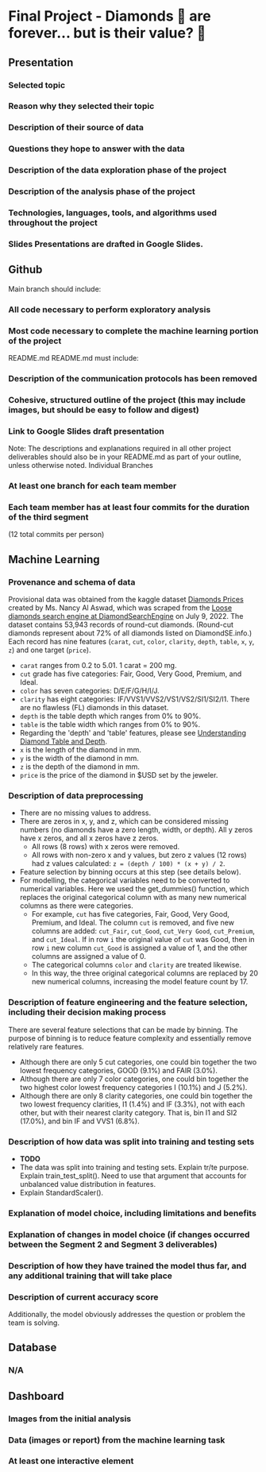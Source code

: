 # Final Project - Diamonds 💎 are forever... but is their value? 🧐

## Presentation

### Selected topic
### Reason why they selected their topic
### Description of their source of data
### Questions they hope to answer with the data
### Description of the data exploration phase of the project
### Description of the analysis phase of the project
### Technologies, languages, tools, and algorithms used throughout the project
### Slides Presentations are drafted in Google Slides.


## Github
Main branch should include:
### All code necessary to perform exploratory analysis
### Most code necessary to complete the machine learning portion of the project
README.md README.md must include:
### Description of the communication protocols has been removed
### Cohesive, structured outline of the project (this may include images, but should be easy to follow and digest)
### Link to Google Slides draft presentation

Note: The descriptions and explanations required in all other project deliverables should also be in your README.md as part of your outline, unless otherwise noted. Individual Branches
### At least one branch for each team member
### Each team member has at least four commits for the duration of the third segment
(12 total commits per person)

## Machine Learning

### Provenance and schema of data 
Provisional data was obtained from the kaggle dataset [Diamonds Prices](https://www.kaggle.com/datasets/nancyalaswad90/diamonds-prices?select=Diamonds+Prices2022.csv) created by Ms. Nancy Al Aswad, which was scraped from the [Loose diamonds search engine at DiamondSearchEngine](https://www.diamondse.info/diamond-prices.asp) on July 9, 2022. The dataset contains 53,943 records of round-cut diamonds. (Round-cut diamonds represent about 72% of all diamonds listed on DiamondSE.info.) Each record has nine features (`carat`, `cut`, `color`, `clarity`, `depth`, `table`, `x`, `y`, `z`) and one target (`price`). 
- `carat` ranges from 0.2 to 5.01. 1 carat = 200 mg.
- `cut` grade has five categories: Fair, Good, Very Good, Premium, and Ideal.
- `color` has seven categories: D/E/F/G/H/I/J.
- `clarity` has eight categories: IF/VVS1/VVS2/VS1/VS2/SI1/SI2/I1. There are no flawless (FL) diamonds in this dataset.
- `depth` is the table depth which ranges from 0% to 90%.
- `table` is the table width which ranges from 0% to 90%.
- Regarding the 'depth' and 'table' features, 
please see [Understanding Diamond Table and Depth](https://www.brilliance.com/education/diamonds/depth-table?creative=617868835387&keyword=%2Bwhat%20%2Bdiamond%20%2Btable&matchtype=b&network=g&device=c&gclid=CjwKCAjw2OiaBhBSEiwAh2ZSP2pOhrNc4qaEWmpQvkH5PlLWDC-Z2_WX98YcHipvfzp_CEodbSIN4xoCM88QAvD_BwE).
- `x` is the length of the diamond in mm.
- `y` is the width of the diamond in mm.
- `z` is the depth of the diamond in mm.
- `price` is the price of the diamond in $USD set by the jeweler.

### Description of data preprocessing
- There are no missing values to address.
- There are zeros in x, y, and z, which can be considered missing numbers (no diamonds have a zero length, width, or depth). All y zeros have x zeros, and all x zeros have z zeros.
    - All rows (8 rows) with x zeros were removed.
    - All rows with non-zero x and y values, but zero z values (12 rows) had z values calculated: `z = (depth / 100) * (x + y) / 2`.
- Feature selection by binning occurs at this step (see details below).
- For modelling, the categorical variables need to be converted to numerical variables. Here we used the get_dummies() function, which replaces the original categorical column with as many new numerical columns as there were categories. 
    - For example, `cut` has five categories, Fair, Good, Very Good, Premium, and Ideal. The column `cut` is removed, and five new columns are added: `cut_Fair`, `cut_Good`, `cut_Very Good`, `cut_Premium`, and `cut_Ideal`. If in row `i` the original value of `cut` was Good, then in row `i` new column `cut_Good` is assigned a value of 1, and the other columns are assigned a value of 0. 
    - The categorical columns `color` and `clarity` are treated likewise.
    - In this way, the three original categorical columns are replaced by 20 new numerical columns, increasing the model feature count by 17.

### Description of feature engineering and the feature selection, including their decision making process
There are several feature selections that can be made by binning. The purpose of binning is to reduce feature complexity and essentially remove relatively rare features. 
- Although there are only 5 cut categories, one could bin together the two lowest frequency categories, GOOD (9.1%) and FAIR (3.0%).
- Although there are only 7 color categories, one could bin together the two highest color lowest frequency categories I (10.1%) and J (5.2%).
- Although there are only 8 clarity categories, one could bin together the two lowest frequency clarities, I1 (1.4%) and IF (3.3%), not with each other, but with their nearest clarity category. That is, bin I1 and SI2 (17.0%), and bin IF and VVS1 (6.8%). 

### Description of how data was split into training and testing sets
- **TODO**
- The data was split into training and testing sets. Explain tr/te purpose. Explain train_test_split(). Need to use that argument that accounts for unbalanced value distribution in features.
- Explain StandardScaler().

### Explanation of model choice, including limitations and benefits

### Explanation of changes in model choice (if changes occurred between the Segment 2 and Segment 3 deliverables)

### Description of how they have trained the model thus far, and any additional training that will take place

### Description of current accuracy score
Additionally, the model obviously addresses the question or problem the team is solving.


## Database
### N/A

## Dashboard
### Images from the initial analysis
### Data (images or report) from the machine learning task
### At least one interactive element
